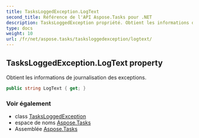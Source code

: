 ```yaml
---
title: TasksLoggedException.LogText
second_title: Référence de l'API Aspose.Tasks pour .NET
description: TasksLoggedException propriété. Obtient les informations de journalisation des exceptions.
type: docs
weight: 10
url: /fr/net/aspose.tasks/tasksloggedexception/logtext/
---
```

## TasksLoggedException.LogText property

Obtient les informations de journalisation des exceptions.

```csharp
public string LogText { get; }
```

### Voir également

* class [TasksLoggedException](../)
* espace de noms [Aspose.Tasks](../../tasksloggedexception/)
* Assemblée [Aspose.Tasks](../../../)


